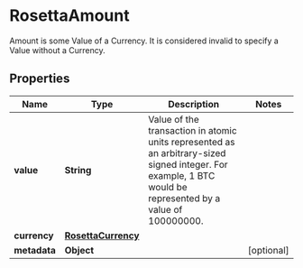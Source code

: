

# RosettaAmount

Amount is some Value of a Currency. It is considered invalid to specify a Value without a Currency.

## Properties

Name | Type | Description | Notes
------------ | ------------- | ------------- | -------------
**value** | **String** | Value of the transaction in atomic units represented as an arbitrary-sized signed integer. For example, 1 BTC would be represented by a value of 100000000. | 
**currency** | [**RosettaCurrency**](RosettaCurrency.md) |  | 
**metadata** | **Object** |  |  [optional]



